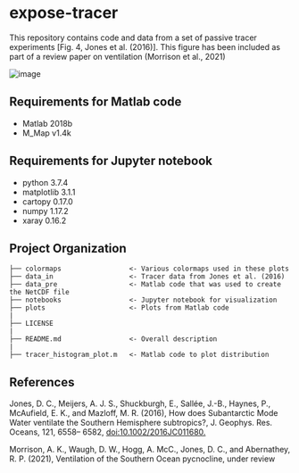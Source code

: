 # expose-tracer
This repository contains code and data from a set of passive tracer experiments [Fig. 4, Jones et al. (2016)]. This figure has been included as part of a review paper on ventilation (Morrison et al., 2021) 

![image](https://user-images.githubusercontent.com/11757453/119817947-7b943c80-bee6-11eb-8361-4facaad3d59f.png)

## Requirements for Matlab code
- Matlab 2018b
- M_Map v1.4k

## Requirements for Jupyter notebook
- python 3.7.4
- matplotlib 3.1.1
- cartopy 0.17.0
- numpy 1.17.2
- xaray 0.16.2

## Project Organization
```
├── colormaps                 <- Various colormaps used in these plots
├── data_in                   <- Tracer data from Jones et al. (2016)
├── data_pre                  <- Matlab code that was used to create the NetCDF file
├── notebooks                 <- Jupyter notebook for visualization
├── plots                     <- Plots from Matlab code
|
├── LICENSE
|
├── README.md                 <- Overall description
|
├── tracer_histogram_plot.m   <- Matlab code to plot distribution 
```

## References
Jones, D. C., Meijers, A. J. S., Shuckburgh, E., Sallée, J.-B., Haynes, P., McAufield, E. K., and Mazloff, M. R. (2016), How does Subantarctic Mode Water ventilate the Southern Hemisphere subtropics?, J. Geophys. Res. Oceans, 121, 6558– 6582, [doi:10.1002/2016JC011680.](https://agupubs.onlinelibrary.wiley.com/doi/full/10.1002/2016JC011680) 

Morrison, A. K., Waugh, D. W., Hogg, A. McC., Jones, D. C., and Abernathey, R. P. (2021), Ventilation  of the Southern Ocean pycnocline, under review 

